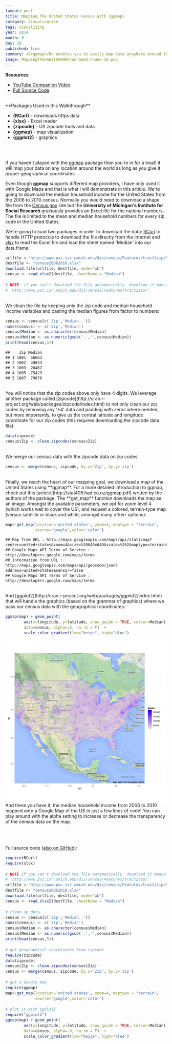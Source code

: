 ```yaml
---
layout: post
title: Mapping The United States Census With {ggmap}
category: Visualization
tags: visualizing
year: 2014
month: 9
day: 29
published: true
summary: <B>ggmap</B> enables you to easily map data anywhere around the world as long as you give it geographical coordinates. Here we overlay census data over a Google map of the United States.
image: MappingTheUSWithGGMAP/unnamed-chunk-10.png
---
```

**Resources**
<ul>
<li type="square"><a href="https://www.youtube.com/watch?v=EtJ-iTZeqTg&list=UUq4pm1i_VZqxKVVOz5qRBIA" target='_blank'>YouTube Companion Video</a></li>
<li type="square"><a href="#sourcecode">Full Source Code</a></li>
</ul>
<BR>
**Packages Used in this Walkthrough**

<ul>
        <li type="square"><b>{RCurl}</b> - downloads https data</li>
        <li type="square"><b>{xlsx}</b> - Excel reader</li>
        <li type="square"><b>{zipcode}</b> - US zipcode tools and data</li>
        <li type="square"><b>{ggmap}</b> - map visualization</li>
        <li type="square"><b>{ggplot2}</b> - graphics</li>
</ul>

<BR><BR>

If you haven't played with the <a href="http://cran.r-project.org/web/packages/ggmap/index.html" target="_blank">ggmap</a> package then you're in for a treat! It will map your data on any location around the world as long as you give it proper geographical coordinates.

Even though **ggmap** supports different map providers, I have only used it with Google Maps and that is what I will demonstrate in this article. We're going to download the median household income for the United States from the 2006 to 2010 census. Normally you would need to download a shape file from the <a href="https://www.census.gov/geo/maps-data/data/tiger-line.html" target="_blank">Census.gov</a> site but the **University of Michigan's Institute for Social Research** graciously provides an Excel file for the national numbers. The file is limited to the mean and median household numbers for every zip code in the United States.
 
We're going to load two packages in order to download the data: <a href="http://cran.r-project.org/web/packages/RCurl/index.html" target="_blank">RCurl</a> to handle HTTP protocols to download the file directly from the Internet and <a href="http://cran.r-project.org/web/packages/xlsx/index.html xlsx" target="_blank">xlsx</a> to read the Excel file and load the sheet named 'Median' into our data.frame:

```r
urlfile <-'http://www.psc.isr.umich.edu/dis/census/Features/tract2zip/MedianZIP-3.xlsx'
destfile <- "census20062010.xlsx"
download.file(urlfile, destfile, mode="wb")
census <- read.xlsx2(destfile, sheetName = "Median")

# NOTE: if you can't download the file automatically, download it manually at:
# 'http://www.psc.isr.umich.edu/dis/census/Features/tract2zip/'
```
<BR>
We clean the file by keeping only the zip code and median household income variables and casting the median figures from factor to numbers:

```r
census <- census[c('Zip','Median..')]
names(census) <- c('Zip','Median')
census$Median <- as.character(census$Median)
census$Median <- as.numeric(gsub(',','',census$Median))
print(head(census,5))
```

```
##    Zip Median
## 1 1001  56663
## 2 1002  49853
## 3 1003  28462
## 4 1005  75423
## 5 1007  79076
```
<BR>
You will notice that the zip codes above only have 4 digits. We leverage another package called [zipcode](http://cran.r-project.org/web/packages/zipcode/index.html) to not only clean our zip codes by removing any '+4' data and padding with zeros where needed, but more importantly, to give us the central latitude and longitude coordinate for our zip codes (this requires downloading the zipcode data file):

```r
data(zipcode)
census$Zip <- clean.zipcodes(census$Zip)
```
<BR>
We merge our census data with the zipcode data on zip codes:

```r
census <- merge(census, zipcode, by.x='Zip', by.y='zip')
```
<BR>
Finally, we reach the heart of our mapping goal, we download a map of the United States using **ggmap**. For a more detailed introduction to ggmap, check out this [article](http://stat405.had.co.nz/ggmap.pdf) written by the authors of the package. The **get_map** function downloads the map as an image. Amongst the available parameters, we opt for zoom level 4 (which works well to cover the US), and request a colored, terrain-type map (versus satellite or black and white, amongst many otherr options):


```r
map<-get_map(location='united states', zoom=4, maptype = "terrain",
             source='google',color='color')
```

```
## Map from URL : http://maps.googleapis.com/maps/api/staticmap?center=united+states&zoom=4&size=%20640x640&scale=%202&maptype=terrain&sensor=false
## Google Maps API Terms of Service : http://developers.google.com/maps/terms
## Information from URL : http://maps.googleapis.com/maps/api/geocode/json?address=united+states&sensor=false
## Google Maps API Terms of Service : http://developers.google.com/maps/terms
```
<BR>
And [ggplot2](http://cran.r-project.org/web/packages/ggplot2/index.html) that will handle the graphics (based on the grammar of graphics) where we pass our census data with the geographical coordinates:


```r
ggmap(map) + geom_point(
        aes(x=longitude, y=latitude, show_guide = TRUE, colour=Median), 
        data=census, alpha=.5, na.rm = T)  + 
        scale_color_gradient(low="beige", high="blue")
```

![plot of chunk unnamed-chunk-10](../img/posts/MappingTheUSWithGGMAP/unnamed-chunk-10.png) 
<BR>
And there you have it, the median household income from 2006 to 2010 mapped onto a Google Map of the US in just a few lines of code! You can play around with the alpha setting to increase or decrease the transparency of the census data on the map.        

<BR><BR>        
<a id="sourcecode">Full source code (<a href='https://github.com/amunategui/Mapping-The-US-With-GGMAP' target='_blank'>also on GitHub</a>)</a>:

```r
require(RCurl)
require(xlsx)

# NOTE if you can't download the file automatically, download it manually at:
# 'http://www.psc.isr.umich.edu/dis/census/Features/tract2zip/'
urlfile <-'http://www.psc.isr.umich.edu/dis/census/Features/tract2zip/MedianZIP-3.xlsx'
destfile <- "census20062010.xlsx"
download.file(urlfile, destfile, mode="wb")
census <- read.xlsx2(destfile, sheetName = "Median")

# clean up data
census <- census[c('Zip','Median..')]
names(census) <- c('Zip','Median')
census$Median <- as.character(census$Median)
census$Median <- as.numeric(gsub(',','',census$Median))
print(head(census,5))

# get geographical coordinates from zipcode
require(zipcode)
data(zipcode)
census$Zip <- clean.zipcodes(census$Zip)
census <- merge(census, zipcode, by.x='Zip', by.y='zip')

# get a Google map
require(ggmap)
map<-get_map(location='united states', zoom=4, maptype = "terrain",
             source='google',color='color')

# plot it with ggplot2
require("ggplot2")
ggmap(map) + geom_point(
        aes(x=longitude, y=latitude, show_guide = TRUE, colour=Median), 
        data=census, alpha=.8, na.rm = T)  + 
        scale_color_gradient(low="beige", high="blue")
```


